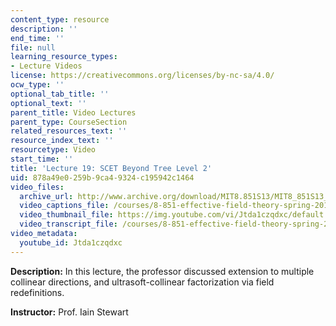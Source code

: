 ```yaml
---
content_type: resource
description: ''
end_time: ''
file: null
learning_resource_types:
- Lecture Videos
license: https://creativecommons.org/licenses/by-nc-sa/4.0/
ocw_type: ''
optional_tab_title: ''
optional_text: ''
parent_title: Video Lectures
parent_type: CourseSection
related_resources_text: ''
resource_index_text: ''
resourcetype: Video
start_time: ''
title: 'Lecture 19: SCET Beyond Tree Level 2'
uid: 878a49e0-259b-9ca4-9324-c195942c1464
video_files:
  archive_url: http://www.archive.org/download/MIT8.851S13/MIT8_851S13_lec19_300k.mp4
  video_captions_file: /courses/8-851-effective-field-theory-spring-2013/b21a032a1d5a53f3a6f23f72f58eba2d_Jtda1czqdxc.vtt
  video_thumbnail_file: https://img.youtube.com/vi/Jtda1czqdxc/default.jpg
  video_transcript_file: /courses/8-851-effective-field-theory-spring-2013/3a351b919dc7fa2749d56981271b3787_Jtda1czqdxc.pdf
video_metadata:
  youtube_id: Jtda1czqdxc
---
```


**Description:** In this lecture, the professor discussed extension to multiple collinear directions, and ultrasoft-collinear factorization via field redefinitions.

**Instructor:** Prof. Iain Stewart

